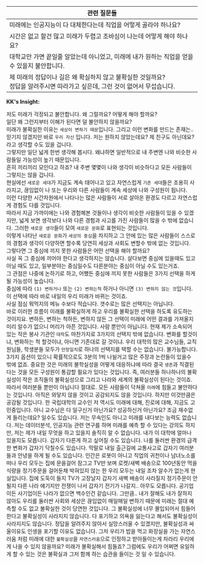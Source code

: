 | **관련 질문들** 	|
|---	|
| 미래에는 인공지능이 다 대체한다는데 직업을 어떻게 골라야 하나요? 	|
| 시간은 없고 할건 많고 미래가 두렵고 조바심이 나는데 어떻게 해야 하나요? 	|
| 대학교만 가면 끝일줄 알았는데 아니었고, 미래에 내가 원하는 직업을 얻을   수 있을지 불안합니다. 	|
| 제 미래의 정답이나 길은 왜 확실하지 않고 불확실한 것일까요? <br> 정답을 알려주시면 따라가고 싶은데, 그런 것이 없어서 무섭습니다.  |


**KK's Insight:**

저도 미래가 걱정되고 불안합니다. 왜 그럴까요? 어떻게 해야 할까요?    
일단 왜 그런지부터 이해가 된다면 덜 불안하지 않을까요?    
미래가 불확실한 이유는 `세상이 변하기 때문`입니다. 그리고 이런 변화를 만드는 존재는.. 믿기지 않겠지만 바로 `우리 자신` 입니다. 
저는 원하지 않았는데요? 제 친구도 아닌데요? 라고 생각할 수도 있을 겁니다.    
그렇지만 일단 넓게 한번 생각해 봅시다. 왜냐하면 일반적으로 내 주변엔 나와 비슷한 사람들일 가능성이 높기 때문입니다.    
흔히 끼리끼리 모인다고 하죠? 내 주변 몇몇이 나와 생각이 비슷하다고 모든 사람들이 그렇지는 않을 겁니다.    
현실에선 `새로운 세대`가 지금도 계속 태어나고 있고 자연스럽게 `기존 세대`들은 조용히 사라지고, 끊임없이 나 또는 우리와 다른 사람들이 계속 세상에 나와 구성원이 됩니다.    
이런 다양한 시간차원에서 나타나는 많은 사람들이 서로 살아온 환경도 다르고 자연스럽게 경험도 다를 것입니다.    
따라서 지금 가까이에는 나와 경험해본 것들이나 생각이 비슷한 사람들이 있을 수 있겠지만, 넓게 보면 생각보다 나와 다른 경험과 사고를 가진 사람들이 많을 수 밖에 없습니다.
그러한 `새로운 생각`들이 모여 `새로운 문화`로 표현되는 것입니다.    
이렇게 나타난 `새로운 문화`가 `세상의 중심`을 차지하고 그 안에 있는 많은 사람들이 스스로의 경험과 생각이 다양하면 할수록 당연히 세상과 사회도 변할수 밖에 없는 것입니다.    
그렇다면 그 중심에 끼지 못한 사람들은 어떤 선택을 해야 할까요?    
사실 꼭 그 중심에 끼어야 한다고 생각하지는 않습니다. 살다보면 중심에 있을때도 있고 아닐 때도 있고, 일부분야는 중심일수도 다른분야는 중심이 아닐 수도 있는거죠.    
그 관점은 나중에 논하기로 하고, 어쨌든 중심에 끼지 못한 사람들은 3가지 선택을 하게 될 가능성이 높습니다.    
중심에 따라 `(1) 변하거나` 또는 `(2) 변하는척` 하거나 아니면 `(3) 변하지 않는 것`입니다. 
이 선택에 따라 바로 내일의 우리 미래가 바뀌는 것이죠.    
사실 점심 뭐먹지의 메뉴 수보다 적습니다. 갯수로는 많은 선택지는 아닙니다.    
바로 이러한 흐름이 미래를 불확실하게 하고 우리를 불확실한 선택을 하도록 유도하는 것이지요. 변하든, 변하는 척하든, 변하지 않든 그 선택이 미래에 어떤 결과를 가져올지 미리 알수가 없으니 머리가 아픈 것입니다.
사람 뿐만이 아닙니다. 현재 제가 소속되어 있는 작은 봉사 기관인 `대학`도 마찬가지로 3가지의 선택지 밖에 없습니다. 변화를 할것이냐, 변화하는 척 할것이냐, 아니면 기존대로 갈 것이냐. 우리 대학의 많은 교수님들, 교직원님들, 학생분들 모두가 `만장일치`로 하나의 선택지를 택할 수는 없습니다. 불가능합니다. 3가지 옵션이 있으니 확률적으로도 3분의 1씩 나뉠거고 많은 주장과 논란들이 있을수 밖에 없죠.
중요한 것은 미래의 불학실성을 어떻게 대응하냐에 따라 결국 `생존`과 직결된다는 것을 모든 구성원이 통감할 필요가 있다는 것입니다. 
즉, 여러분들 하나하나의 불확실성이 작은 조직들의 불확실성으로 그리고 나라와 세계의 불확실성이 된다는 것이죠. 따라서 여러분들 뿐만이 아닙니다 절대로. 모든 사람들이 닥쳐올 `미래`에 힘들고 불안하다는 것입니다. 아직은 와닿지 않을 것이고 공감되지도 않을 것입니다. 하지만 이것만큼은 공감될 것입니다. 한 국립대학의 교수인 저 역시도 미래에 대해, 진로에 대해, 지금도 고민중입니다. 아니 교수님은 다 일구신거 아닌가요? 성공하신거 아닌가요? 조금 재수없게 들리는데요? 일수도 있습니다. 저는 무속인도 아니고 미래를 내다보는 능력도 없습니다. 저는 데이터분석, 인공지능 관련 연구를 하며 미래를 예측 할 수 있다는 강의도 하지만, 저는 제가 내일 무엇을 하고 있을지 솔직히 알 수 없습니다. 내가 이 대학에 얼마나 있을지도 모릅니다. 갑자기 다른게 하고 싶어질 수도 있습니다. 나를 둘러싼 환경의 급격한 변화가 갑자기 닥칠수도 있습니다. 막말로 내일 출근길에 교통사고로 갑자기 여러분들과 안녕을 하게 될 수도 있습니다.
인간은 로봇이 아니고 직업의 귀천이나 남녀노소를 떠나 우리 모두는 집에 문을걸어 잠그고 TV만 보며 로켓/새벽 배송으로 100년동안 먹을 식량을 정기주문을 걸어둔채 박혀있지 않는 한 우리 모두는 내일 조차 알수가 없는게 현실입니다.
집에 도둑이 들지 TV가 고장날지 갑자기 새벽 배송이 사라질지 정기주문이 안될지 다른 나라 얘기지만 전쟁이 나서 갑자기 전기가 나갈지.. 아무도 모릅니다. 공기업이든 사기업이든 나라가 없으면 백수인건 같습니다. 그만큼.. 내가 잘해도 내가 잘하지 않아도 우리를 둘러싼 사회와 세상은 끊임없이 매일매일 변하기 때문에 미래는 절대 예측할 수도 없고 불확실한 것이 당연한 것입니다. 그 불확실성에 너무 몰입되어서 힘들어 한다고 불확실성이 사라지지 않습니다. 다 포기하고 의욕을 잃는다고 해서도 불확실성이 사라지지도 않습니다. 
정답을 알려주지 않아서 실망스러울 수 있겠지만, 불확실성과 싸울이유도 인생을 포기할 이유도 없습니다. 그저 우리가 밥을 먹고 화장실을 가는 자연스러움 처럼 미래에 대한 `불확실성`을 `자연스러움`으로 인정하고 받아들이는게 차라리 우리에게 나을 수 있지 않을까요? 미래가 불확실해서 힘들죠? 그럼에도 우리가 어쩌면 유일하게 할 수 있는 것은 불확실과 그저 함께 하는 습관을 들이는 것 일 수 있습니다.
